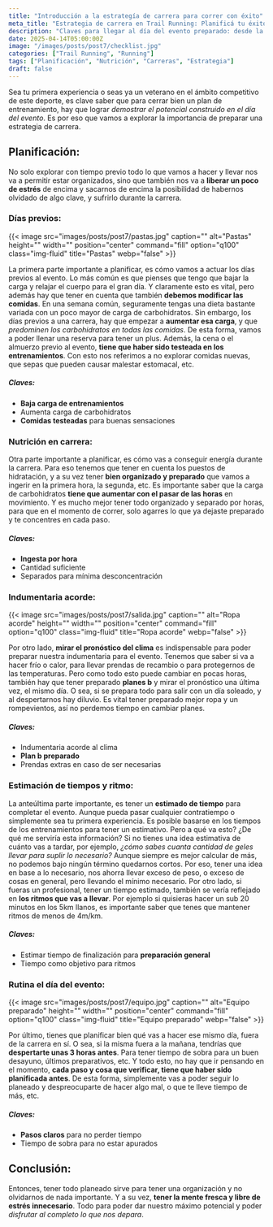 ```yaml
---
title: "Introducción a la estrategía de carrera para correr con éxito"
meta_title: "Estrategia de carrera en Trail Running: Planificá tu éxito"
description: "Claves para llegar al día del evento preparado: desde la alimentación y equipamiento, hasta el ritmo y la organización previa. Corré con cabeza y sacá tu mejor versión."
date: 2025-04-14T05:00:00Z
image: "/images/posts/post7/checklist.jpg"
categories: ["Trail Running", "Running"]
tags: ["Planificación", "Nutrición", "Carreras", "Estrategia"]
draft: false
---
```



Sea tu primera experiencia o seas ya un veterano en el ámbito competitivo de este deporte, es clave saber que para cerrar bien un plan de entrenamiento, hay que lograr _demostrar el potencial construido en el día del evento_. Es por eso que vamos a explorar la importancia de preparar una estrategia de carrera. 


## Planificación:
No solo explorar con tiempo previo todo lo que vamos a hacer y llevar nos va a permitir estar organizados, sino que también nos va a **liberar un poco de estrés** de encima y sacarnos de encima la posibilidad de habernos olvidado de algo clave, y sufrirlo durante la carrera.

### Días previos:
{{< image src="images/posts/post7/pastas.jpg" caption="" alt="Pastas" height="" width="" position="center" command="fill" option="q100" class="img-fluid" title="Pastas" webp="false" >}}  

La primera parte importante a planificar, es cómo vamos a actuar los días previos al evento. 
Lo más común es que pienses que tengo que bajar la carga y relajar el cuerpo para el gran día. Y claramente esto es vital, pero además hay que tener en cuenta que también **debemos modificar las comidas**. 
En una semana común, seguramente tengas una dieta bastante variada con un poco mayor de carga de carbohidratos. Sin embargo, los días previos a una carrera, hay que empezar a **aumentar esa carga**, y que _predominen los carbohidratos en todas las comidas_. 
De esta forma, vamos a poder llenar una reserva para tener un plus. Además, la cena o el almuerzo previo al evento, **tiene que haber sido testeada en los entrenamientos**. Con esto nos referimos a no explorar comidas nuevas, que sepas que pueden causar malestar estomacal, etc. 

##### Claves: 
- **Baja carga de entrenamientos**
- Aumenta carga de carbohidratos
- **Comidas testeadas** para buenas sensaciones

### Nutrición en carrera:
Otra parte importante a planificar, es cómo vas a conseguir energía durante la carrera. Para eso tenemos que tener en cuenta los puestos de hidratación, y a su vez tener **bien organizado y preparado** que vamos a ingerir en la primera hora, la segunda, etc. 
Es importante saber que la carga de carbohidratos **tiene que aumentar con el pasar de las horas** en movimiento. Y es mucho mejor tener todo organizado y separado por horas, para que en el momento de correr, solo agarres lo que ya dejaste preparado y te concentres en cada paso. 

##### Claves: 
- **Ingesta por hora**
- Cantidad suficiente 
- Separados para mínima desconcentración

### Indumentaria acorde:
{{< image src="images/posts/post7/salida.jpg" caption="" alt="Ropa acorde" height="" width="" position="center" command="fill" option="q100" class="img-fluid" title="Ropa acorde" webp="false" >}}  

Por otro lado, **mirar el pronóstico del clima** es indispensable para poder preparar nuestra indumentaria para el evento. Tenemos que saber si va a hacer frío o calor, para llevar prendas de recambio o para protegernos de las temperaturas. 
Pero como todo esto puede cambiar en pocas horas, también hay que tener preparado **planes b** y mirar el pronóstico una última vez, el mismo día. O sea, si se prepara todo para salir con un día soleado, y al despertarnos hay diluvio. Es vital tener preparado mejor ropa y un rompevientos, así no perdemos tiempo en cambiar planes. 

##### Claves: 
- Indumentaria acorde al clima
- **Plan b preparado**
- Prendas extras en caso de ser necesarias

### Estimación de tiempos y ritmo: 
La anteúltima parte importante, es tener un **estimado de tiempo** para completar el evento. Aunque pueda pasar cualquier contratiempo o simplemente sea tu primera experiencia. Es posible basarse en los tiempos de los entrenamientos para tener un estimativo. 
Pero a qué va esto? ¿De qué me serviría esta información? 
Si no tienes una idea estimativa de cuánto vas a tardar, por ejemplo, _¿cómo sabes cuanta cantidad de geles llevar para suplir lo necesario?_ Aunque siempre es mejor calcular de más, no podemos bajo ningún término quedarnos cortos. Por eso, tener una idea en base a lo necesario, nos ahorra llevar exceso de peso, o exceso de cosas en general, pero llevando el mínimo necesario. 
Por otro lado, si fueras un profesional, tener un tiempo estimado, también se vería reflejado en **los ritmos que vas a llevar**. Por ejemplo si quisieras hacer un sub 20 minutos en los 5km llanos, es importante saber que tenes que mantener ritmos de menos de 4m/km. 

##### Claves: 
- Estimar tiempo de finalización para **preparación general**
- Tiempo como objetivo para ritmos

### Rutina el día del evento:
{{< image src="images/posts/post7/equipo.jpg" caption="" alt="Equipo preparado" height="" width="" position="center" command="fill" option="q100" class="img-fluid" title="Equipo preparado" webp="false" >}}  

Por último, tienes que planificar bien qué vas a hacer ese mismo día, fuera de la carrera en sí. O sea, si la misma fuera a la mañana, tendrías que **despertarte unas 3 horas antes**. Para tener tiempo de sobra para un buen desayuno, últimos preparativos, etc. Y todo esto, no hay que ir pensando en el momento, **cada paso y cosa que verificar, tiene que haber sido planificada antes**. De esta forma, simplemente vas a poder seguir lo planeado y despreocuparte de hacer algo mal, o que te lleve tiempo de más, etc. 

##### Claves: 
- **Pasos claros** para no perder tiempo
- Tiempo de sobra para no estar apurados


## Conclusión: 
Entonces, tener todo planeado sirve para tener una organización y no olvidarnos de nada importante. Y a su vez, **tener la mente fresca y libre de estrés innecesario**. Todo para poder dar nuestro máximo potencial y poder _disfrutar al completo lo que nos depara_.